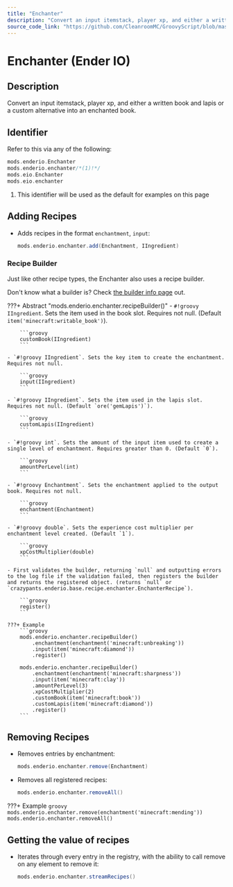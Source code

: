 ```yaml
---
title: "Enchanter"
description: "Convert an input itemstack, player xp, and either a written book and lapis or a custom alternative into an enchanted book."
source_code_link: "https://github.com/CleanroomMC/GroovyScript/blob/master/src/main/java/com/cleanroommc/groovyscript/compat/mods/enderio/Enchanter.java"
---
```


# Enchanter (Ender IO)

## Description

Convert an input itemstack, player xp, and either a written book and lapis or a custom alternative into an enchanted book.

## Identifier

Refer to this via any of the following:

```groovy hl_lines="2"
mods.enderio.Enchanter
mods.enderio.enchanter/*(1)!*/
mods.eio.Enchanter
mods.eio.enchanter
```

1. This identifier will be used as the default for examples on this page

## Adding Recipes

- Adds recipes in the format `enchantment`, `input`:

    ```groovy
    mods.enderio.enchanter.add(Enchantment, IIngredient)
    ```


### Recipe Builder

Just like other recipe types, the Enchanter also uses a recipe builder.

Don't know what a builder is? Check [the builder info page](../../../groovy/builder.md) out.

???+ Abstract "mods.enderio.enchanter.recipeBuilder()"
    - `#!groovy IIngredient`. Sets the item used in the book slot. Requires not null. (Default `item('minecraft:writable_book')`).

        ```groovy
        customBook(IIngredient)
        ```

    - `#!groovy IIngredient`. Sets the key item to create the enchantment. Requires not null.

        ```groovy
        input(IIngredient)
        ```

    - `#!groovy IIngredient`. Sets the item used in the lapis slot. Requires not null. (Default `ore('gemLapis')`).

        ```groovy
        customLapis(IIngredient)
        ```

    - `#!groovy int`. Sets the amount of the input item used to create a single level of enchantment. Requires greater than 0. (Default `0`).

        ```groovy
        amountPerLevel(int)
        ```

    - `#!groovy Enchantment`. Sets the enchantment applied to the output book. Requires not null.

        ```groovy
        enchantment(Enchantment)
        ```

    - `#!groovy double`. Sets the experience cost multiplier per enchantment level created. (Default `1`).

        ```groovy
        xpCostMultiplier(double)
        ```

    - First validates the builder, returning `null` and outputting errors to the log file if the validation failed, then registers the builder and returns the registered object. (returns `null` or `crazypants.enderio.base.recipe.enchanter.EnchanterRecipe`).

        ```groovy
        register()
        ```

    ???+ Example
        ```groovy
        mods.enderio.enchanter.recipeBuilder()
            .enchantment(enchantment('minecraft:unbreaking'))
            .input(item('minecraft:diamond'))
            .register()

        mods.enderio.enchanter.recipeBuilder()
            .enchantment(enchantment('minecraft:sharpness'))
            .input(item('minecraft:clay'))
            .amountPerLevel(3)
            .xpCostMultiplier(2)
            .customBook(item('minecraft:book'))
            .customLapis(item('minecraft:diamond'))
            .register()
        ```



## Removing Recipes

- Removes entries by enchantment:

    ```groovy
    mods.enderio.enchanter.remove(Enchantment)
    ```

- Removes all registered recipes:

    ```groovy
    mods.enderio.enchanter.removeAll()
    ```

???+ Example
    ```groovy
    mods.enderio.enchanter.remove(enchantment('minecraft:mending'))
    mods.enderio.enchanter.removeAll()
    ```

## Getting the value of recipes

- Iterates through every entry in the registry, with the ability to call remove on any element to remove it:

    ```groovy
    mods.enderio.enchanter.streamRecipes()
    ```
